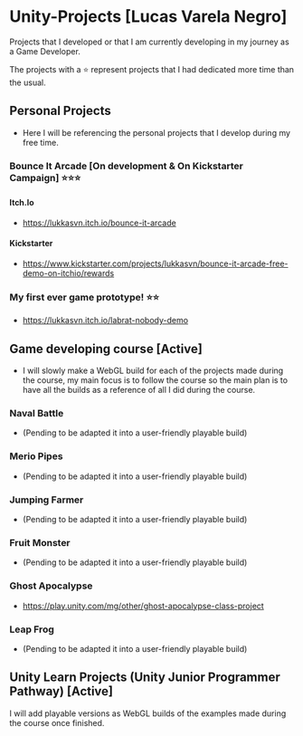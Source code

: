 # Unity-Projects [Lucas Varela Negro]
Projects that I developed or that I am currently developing in my journey as a Game Developer.

The projects with a ⭐ represent projects that I had dedicated more time than the usual.

## __Personal Projects__
- Here I will be referencing the personal projects that I develop during my free time.

### Bounce It Arcade [On development & On Kickstarter Campaign] ⭐⭐⭐
#### **Itch.Io**
- https://lukkasvn.itch.io/bounce-it-arcade

#### **Kickstarter**
- https://www.kickstarter.com/projects/lukkasvn/bounce-it-arcade-free-demo-on-itchio/rewards

### My first ever game prototype! ⭐⭐
- https://lukkasvn.itch.io/labrat-nobody-demo

## __Game developing course [Active]__

- I will slowly make a WebGL build for each of the projects made during the course, my main focus is to follow the course so the main plan
is to have all the builds as a reference of all I did during the course.



### Naval Battle

- (Pending to be adapted it into a user-friendly playable build)

### Merio Pipes

- (Pending to be adapted it into a user-friendly playable build)

### Jumping Farmer

- (Pending to be adapted it into a user-friendly playable build)

### Fruit Monster

- (Pending to be adapted it into a user-friendly playable build)

### Ghost Apocalypse

- https://play.unity.com/mg/other/ghost-apocalypse-class-project

### Leap Frog

- (Pending to be adapted it into a user-friendly playable build)


## __Unity Learn Projects (Unity Junior Programmer Pathway) [Active]__

I will add playable versions as WebGL builds of the examples made during the course once finished.

